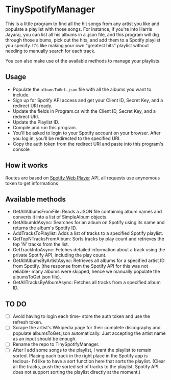 # TinySpotifyManager

This is a little program to find all the hit songs from any artist you like and populate a playlist with those songs.
For instance, if you're into Harris Jayaraj, you can list all his albums in a .json file, and this program will dig through those albums, pick out the hits, and add them to a Spotify playlist you specify.
It's like making your own "greatest hits" playlist without needing to manually search for each track.

You can also make use of the available methods to manage your playlists.

## Usage

- Populate the `albumsToGet.json` file with all the albums you want to include.
- Sign up for Spotify API access and get your Client ID, Secret Key, and a redirect URI ready.
- Update the fields in Program.cs with the Client ID, Secret Key, and a redirect URI.
- Update the Playlist ID.
- Compile and run this program.
- You'll be asked to login to your Spotify account on your browser. After you log in, you'll be redirected to the specified URI.
- Copy the auth token from the redirect URI and paste into this program's console

## How it works

Routes are based on [Spotify Web Player](https://open.spotify.com/) API, all requests use anynomous token to get informations

## Available methods

- GetAllAlbumsFromFile: Reads a JSON file containing album names and converts it into a list of SimpleAlbum objects.
- GetAlbumIdAsync: Searches for an album on Spotify using its name and returns the album's Spotify ID.
- AddTracksToPlaylist: Adds a list of tracks to a specified Spotify playlist.
- GetTopNTracksFromAlbum: Sorts tracks by play count and retrieves the top 'N' tracks from the list.
- GetTrackInfoAsync: Fetches detailed information about a track using the private Spotify API, including the play count.
- GetAllAlbumsByArtistAsync: Retrieves all albums for a specified artist ID from Spotify. (the response from the Spotify API for this was not reliable- many albums were skipped, hence we manually populate the albumsToGet.json file).
- GetAllTracksByAlbumAsync: Fetches all tracks from a specified album ID.

## TO DO
- [ ] Avoid having to login each time- store the auth token and use the refresh token.
- [ ] Scrape the artist's Wikipedia page for their complete discography and populate albumsToGet.json automatically. Just accepting the artist name as an input should be enough.
- [ ] Rename the repo to TinySpotifyManager.
- [ ] After I add some songs to the playlist, I want the playlist to remain sorted. Placing each track in the right place in the Spotify app is tedious- I'd like to have a sort function here that sorts the playlist. (Clear all the tracks, push the sorted set of tracks to the playlist. Spotify API does not support sorting the playlist directly at the moment.)